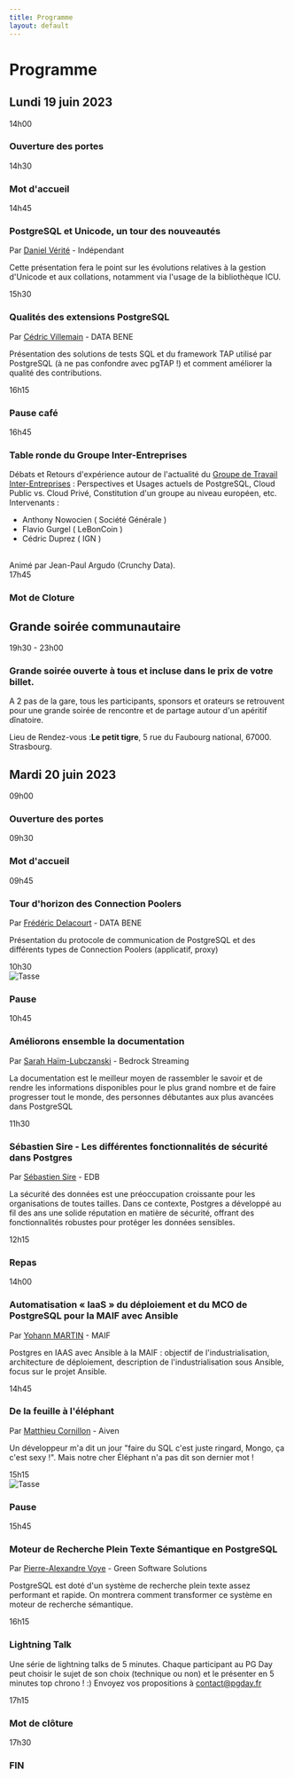 ```yaml
---
title: Programme
layout: default
---
```


# Programme

## Lundi 19 juin 2023


<div class="schedule_bloc">
  <div class="schedule_time">14h00
  </div>
  <div class="schedule_break">
  <span class="glyphicon glyphicon-home" aria-hidden="true"></span>
  </div>
  <div class="schedule_desc">
  <h3>Ouverture des portes</h3>
  </div>
</div>

<div class="schedule_bloc">
  <div class="schedule_time">14h30</div>
  <div class="schedule_break">
  <span class="glyphicon glyphicon-cutlery" aria-hidden="true"></span>
  </div>
  <div class="schedule_desc">
  <h3>Mot d'accueil</h3>
  </div>
</div>


<div class="schedule_bloc">
  <div class="schedule_time">14h45</div>
  <div class="schedule_speaker">
  <img src="img/orateurs/d_verite.jpg" class="img-thumbnail" alt="">
  </div>
  <div class="schedule_desc">
  <h3>PostgreSQL et Unicode, un tour des nouveautés</h3>
  <p>Par <a href="orateurs#daniel_verite" class="pg_speaker_name">Daniel Vérité</a> - Indépendant</p>
  <p>
  Cette présentation fera le point sur les évolutions relatives à la gestion d'Unicode et aux collations, notamment via l'usage de la bibliothèque ICU.
  </p>
  <!--
  <p>
  <a href="#">
  <i class="fa fa-desktop" aria-hidden="true"></i>Support de la présentation
  </a>
  </p>
  <p>
  <a href="#">
  <i class="fa fa-youtube-play" aria-hidden="true"></i>Vidéo
  </a>
  </p>
  -->
  </div>
</div>


<div class="schedule_bloc">
  <div class="schedule_time">15h30</div>
  <div class="schedule_speaker">
  <img src="img/orateurs/c_villemain_2.jpg" class="img-thumbnail" alt="">
  </div>
  <div class="schedule_desc">
  <h3>Qualités des extensions PostgreSQL</h3>
  <p>Par <a href="orateurs#cedric_villemain" class="pg_speaker_name">Cédric Villemain</a> - DATA BENE</p>
  <p>
  Présentation des solutions de tests SQL et du framework TAP utilisé par PostgreSQL (à ne pas confondre avec pgTAP !) et comment améliorer la qualité des contributions.
  </p>
  <!--
  <p>
  <a href="#">
  <i class="fa fa-desktop" aria-hidden="true"></i>Support de la présentation
  </a>
  </p>
  <p>
  <a href="#">
  <i class="fa fa-youtube-play" aria-hidden="true"></i>Vidéo
  </a>
  </p>
  -->
  </div>
</div>

<div class="schedule_bloc">
  <div class="schedule_time">16h15</div>
  <div class="schedule_break">
  <span class="glyphicon glyphicon-glass" aria-hidden="true"></span>
  </div>
  <div class="schedule_desc">
  <h3>Pause café</h3>
  </div>
</div>

<div class="schedule_bloc">
  <div class="schedule_time">16h45</div>
  <div class="schedule_break">
  <span class="glyphicon glyphicon-glass" aria-hidden="true"></span>
  </div>
  <div class="schedule_desc">
  <h3>Table ronde du Groupe Inter-Entreprises</h3>
  Débats et Retours d'expérience autour de l'actualité du
  <a href='https://www.postgresql.fr/entreprises:accueil'>Groupe de Travail Inter-Entreprises</a>
  : Perspectives et Usages actuels de PostgreSQL, Cloud Public vs. Cloud Privé, Constitution
  d'un groupe au niveau européen, etc.
  <br/>
  Intervenants :
  <ul>
  <li>Anthony Nowocien ( Société Générale )</li>
  <li>Flavio Gurgel ( LeBonCoin )</li>
  <li>Cédric Duprez  ( IGN ) </li>
  </ul>
  <br/>
  Animé par Jean-Paul Argudo (Crunchy Data).
  </div>
</div>


<div class="schedule_bloc">
  <div class="schedule_time">17h45</div>
  <div class="schedule_break">
  <span class="glyphicon glyphicon-cutlery" aria-hidden="true"></span>
  </div>
  <div class="schedule_desc">
  <h3>Mot de Cloture</h3>
  </div>
</div>

## Grande soirée communautaire

<div class="schedule_bloc">
  <div class="schedule_time">19h30 - 23h00</div>
  <div class="schedule_break">
  <span class="glyphicon glyphicon-glass" aria-hidden="true"></span>
  </div>
  <div class="schedule_desc">
  <h3>Grande soirée ouverte à tous et incluse dans le prix de votre billet.</h3>
  <p>A 2 pas de la gare, tous les participants, sponsors et orateurs se retrouvent pour une grande soirée de rencontre et de partage autour d'un apéritif dînatoire.</p>
  <p>Lieu de Rendez-vous :<strong>Le petit tigre</strong>, 5 rue du Faubourg national, 67000. Strasbourg.</p>
  </div>
</div>


## Mardi 20 juin 2023

<div class="schedule_bloc">
  <div class="schedule_time">09h00</div>
  <div class="schedule_break">
  <span class="glyphicon glyphicon-home" aria-hidden="true"></span>
  </div>
  <div class="schedule_desc">
  <h3>Ouverture des portes</h3>
  </div>
</div>

<div class="schedule_bloc">
  <div class="schedule_time">09h30</div>
  <div class="schedule_break">
  <span class="glyphicon glyphicon-bullhorn" aria-hidden="true"></span>
  </div>
  <div class="schedule_desc">
  <h3>Mot d'accueil</h3>
  </div>
</div>

<div class="schedule_bloc">
  <div class="schedule_time">09h45</div>
  <div class="schedule_speaker">
  <img src="img/orateurs/f_delacourt.jpg" class="img-thumbnail" alt="">
  </div>
  <div class="schedule_desc">
  <h3>Tour d'horizon des Connection Poolers</h3>
  <p>Par <a href="orateurs#frederic_delacourt" class="pg_speaker_name">Frédéric Delacourt</a> - DATA BENE</p>
  <p>
  Présentation du protocole de communication de PostgreSQL et des différents types de Connection Poolers (applicatif, proxy)
  </p>
  <!--
  <p>
  <a href="#">
  <i class="fa fa-desktop" aria-hidden="true"></i>Support de la présentation</a>
  </p>
  <p>
  <a href="#">
  <i class="fa fa-youtube-play" aria-hidden="true"></i>Vidéo
  </a>
  </p>
  -->
  </div>
</div>

<div class="schedule_bloc">
  <div class="schedule_time">10h30</div>
  <div class="schedule_break">
  <img src="img/pause.png" alt="Tasse">
  </div>
  <div class="schedule_desc">
  <h3>Pause</h3>
  </div>
</div>

<div class="schedule_bloc">
  <div class="schedule_time">10h45</div>
  <div class="schedule_speaker">
  <img src="img/orateurs/s_haim_lubczanski.jpg" class="img-thumbnail" alt="">
  </div>
  <div class="schedule_desc">
  <h3>Améliorons ensemble la documentation</h3>
  <p>Par <a href="orateurs#sarah_haim_lubczanski" class="pg_speaker_name">Sarah Haïm-Lubczanski</a> - Bedrock Streaming</p>
  <p>
  La documentation est le meilleur moyen de rassembler le savoir et de rendre les informations disponibles pour le plus grand nombre et de faire progresser tout le monde, des personnes débutantes aux plus avancées dans PostgreSQL
  </p>
  <!--
  <p>
  <a href="#">
  <i class="fa fa-desktop" aria-hidden="true"></i>Support de la présentation</a>
  </p>
  <p>
  <a href="#">
  <i class="fa fa-youtube-play" aria-hidden="true"></i>Vidéo
  </a>
  </p>
  -->
  </div>
</div>

<div class="schedule_bloc">
  <div class="schedule_time">11h30</div>
  <div class="schedule_speaker">
  <img src="img/orateurs/s_sire.jpg" class="img-thumbnail" alt="">
  </div>
  <div class="schedule_desc">
  <h3>Sébastien Sire - Les différentes fonctionnalités de sécurité dans Postgres</h3>
  <p>Par <a href="orateurs#sebastien_sire" class="pg_speaker_name">Sébastien Sire</a> - EDB</p>
  <p>
  La sécurité des données est une préoccupation croissante pour les organisations de toutes tailles. Dans ce contexte, Postgres a développé au fil des ans une solide réputation en matière de sécurité, offrant des fonctionnalités robustes pour protéger les données sensibles.
  </p>
  <!--
  <p>
  <a href="#">
  <i class="fa fa-desktop" aria-hidden="true"></i>Support de la présentation</a>
  </p>
  <p>
  <a href="#">
  <i class="fa fa-youtube-play" aria-hidden="true"></i>Vidéo
  </a>
  </p>
  -->
  </div>
</div>

<div class="schedule_bloc">
  <div class="schedule_time">12h15</div>
  <div class="schedule_break">
  <span class="glyphicon glyphicon-cutlery" aria-hidden="true"></span>
  </div>
  <div class="schedule_desc">
  <h3>Repas</h3>
  </div>
</div>

<div class="schedule_bloc">
  <div class="schedule_time">14h00</div>
  <div class="schedule_speaker">
  <img src="img/orateurs/y_martin.png" class="img-thumbnail" alt="">
  </div>
  <div class="schedule_desc">
  <h3>Automatisation « IaaS » du déploiement et du MCO de PostgreSQL pour la MAIF avec Ansible</h3>
  <p>Par <a href="orateurs#yohann_martin" class="pg_speaker_name">Yohann MARTIN</a> - MAIF</p>
  <p>
  Postgres en IAAS avec Ansible à la MAIF : objectif de l'industrialisation, architecture de déploiement, description de l'industrialisation sous Ansible, focus sur le projet Ansible.
  </p>
  <!--
  <p>
  <a href="#">
  <i class="fa fa-desktop" aria-hidden="true"></i>Support de la présentation
  </a>
  </p>
  <p>
  <a href="#">
  <i class="fa fa-youtube-play" aria-hidden="true"></i>Vidéo</a>
  </p>
  -->
  </div>
</div>

<div class="schedule_bloc">
  <div class="schedule_time">14h45</div>
  <div class="schedule_speaker">
  <img src="img/orateurs/m_cornillon.png" class="img-thumbnail" alt="">
  </div>
  <div class="schedule_desc">
  <h3>De la feuille à l'éléphant</h3>
  <p>Par <a href="orateurs#matthieu_ornillon" class="pg_speaker_name">Matthieu Cornillon</a> - Aiven
  </p>
  <p>
Un développeur m'a dit un jour "faire du SQL c'est juste ringard, Mongo, ça c'est sexy !". Mais notre cher Éléphant n'a pas dit son dernier mot !
  </p>
  <!--
  <p>
  <a href="#">
  <i class="fa fa-desktop" aria-hidden="true"></i>Support de la présentation
  </a>
  </p>
  <p>
  <a href="#">
  <i class="fa fa-youtube-play" aria-hidden="true"></i>Vidéo
  </a>
  </p>
  -->
  </div>
</div>

<div class="schedule_bloc">
  <div class="schedule_time">15h15</div>
  <div class="schedule_break">
  <img src="img/pause.png" alt="Tasse">
  </div>
  <div class="schedule_desc">
  <h3>Pause</h3>
  </div>
</div>

<div class="schedule_bloc">
  <div class="schedule_time">15h45</div>
  <div class="schedule_speaker">
  <img src="img/orateurs/pa_voye.jpg" class="img-thumbnail" alt="">
  </div>
  <div class="schedule_desc">
  <h3>Moteur de Recherche Plein Texte Sémantique en PostgreSQL</h3>
  <p>Par <a href="orateurs#pierre_alexandre_voye" class="pg_speaker_name">Pierre-Alexandre Voye</a> -  Green Software Solutions</p>
  <p>
PostgreSQL est doté d'un système de recherche plein texte assez performant et rapide. On montrera comment transformer ce système en moteur de recherche sémantique.
  </p>
  <!--
  <p>
  <a href="#">
  <i class="fa fa-desktop" aria-hidden="true"></i>Support de la présentation
  </a>
  </p>
  <p>
  <a href="#">
  <i class="fa fa-youtube-play" aria-hidden="true"></i>Vidéo
  </a>
  </p>
  -->
  </div>
</div>

<div class="schedule_bloc">
  <div class="schedule_time">16h15</div>
  <div class="schedule_break">
  <span class="glyphicon glyphicon-bullhorn" aria-hidden="true"></span>
  </div>
  <div class="schedule_desc">
  <h3>Lightning Talk</h3>
  <p>
    Une série de lightning talks de 5 minutes. Chaque participant au PG Day peut choisir le sujet de son choix (technique ou non) et le présenter en 5 minutes top chrono ! :)
    Envoyez vos propositions à <a href="mailto:contact@pgday.fr">contact@pgday.fr</a>
  </p>
  </div>
</div>

<div class="schedule_bloc">
  <div class="schedule_time">17h15</div>
  <div class="schedule_break">
  <span class="glyphicon glyphicon-bullhorn" aria-hidden="true"></span>
  </div>
  <div class="schedule_desc">
  <h3>Mot de clôture</h3>
  </div>
</div>

<div class="schedule_bloc">
  <div class="schedule_time">17h30</div>
  <div class="schedule_desc">
  <h3>FIN</h3>
  </div>
</div>


